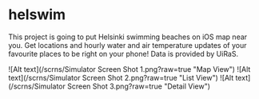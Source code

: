 # helswim
This project is going to put Helsinki swimming beaches on iOS map near you.
Get locations and hourly water and air temperature updates of your favourite places to be right on your phone!
Data is provided by UiRaS.

![Alt text](/scrns/Simulator Screen Shot 1.png?raw=true "Map View") 
![Alt text](/scrns/Simulator Screen Shot 2.png?raw=true "List View") 
![Alt text](/scrns/Simulator Screen Shot 3.png?raw=true "Detail View")
